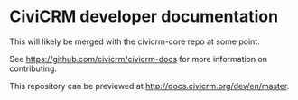 # CiviCRM developer documentation

This will likely be merged with the civicrm-core repo at some point.

See https://github.com/civicrm/civicrm-docs for more information on contributing.

This repository can be previewed at http://docs.civicrm.org/dev/en/master.
